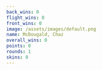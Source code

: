 ```yaml
---
back_wins: 0
flight_wins: 0
front_wins: 0
image: /assets/images/default.png
name: McDougald, Chaz
overall_wins: 0
points: 0
rounds: 1
skins: 0
---
```

